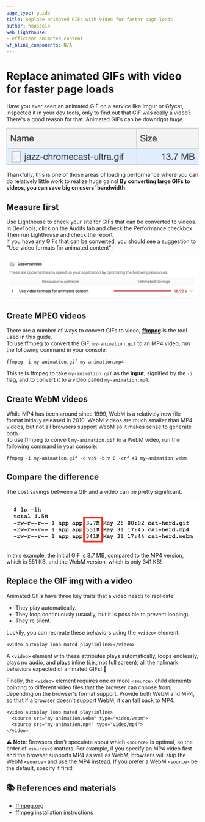 ```yaml
---
page_type: guide
title: Replace animated GIFs with video for faster page loads
author: houssein
web_lighthouse:
- efficient-animated-content
wf_blink_components: N/A
---
```


# Replace animated GIFs with video for faster page loads

Have you ever seen an animated GIF on a service like Imgur or Gfycat, inspected
it in your dev tools, only to find out that GIF was really a video? There's a
good reason for that. Animated GIFs can be downright _huge_.

![image](./animated-gif.png)

Thankfully, this is one of those areas of loading performance where you can do
relatively little work to realize huge gains! **By converting large GIFs to
videos, you can save big on users' bandwidth**.

## Measure first

Use Lighthouse to check your site for GIFs that can be converted to videos. In
DevTools, click on the Audits tab and check the Performance checkbox. Then run
Lighthouse and check the report.   
If you have any GIFs that can be converted, you should see a suggestion to "Use
video formats for animated content":

![image](./use-video-format.png)

## Create MPEG videos

There are a number of ways to convert GIFs to video,
**[ffmpeg](https://www.ffmpeg.org/)** is the tool used in this guide.   
To use ffmpeg to convert the GIF, `my-animation.gif` to an MP4 video, run the
following command in your console:  
```  
ffmpeg -i my-animation.gif my-animation.mp4  
```  
This tells ffmpeg to take `my-animation.gif` as the **input**, signified by the
`-i` flag, and to convert it to a video called `my-animation.mp4`.

## Create WebM videos

While MP4 has been around since 1999, WebM is a relatively new file format
initially released in 2010. WebM videos are much smaller than MP4 videos, but
not all browsers support WebM so it makes sense to generate both.  
To use ffmpeg to convert `my-animation.gif` to a WebM video, run the following
command in your console:  

```  
ffmpeg -i my-animation.gif -c vp9 -b:v 0 -crf 41 my-animation.webm  
```

## Compare the difference

The cost savings between a GIF and a video can be pretty significant.

![image](./cost-savings.png)

In this example, the initial GIF is 3.7 MB, compared to the MP4 version, which
is 551 KB, and the WebM version, which is only 341 KB!

## Replace the GIF img with a video

Animated GIFs have three key traits that a video needs to replicate:

+  They play automatically.
+  They loop continuously (usually, but it is possible to prevent looping).
+  They're silent.

Luckily, you can recreate these behaviors using the `<video>` element.  
```  
<video autoplay loop muted playsinline></video>  
```  
A `<video>` element with these attributes plays automatically, loops endlessly,
plays no audio, and plays inline (i.e., not full screen), all the hallmark
behaviors expected of animated GIFs! 🎉  

Finally, the `<video>` element requires one or more `<source>` child elements
pointing to different video files that the browser can choose from, depending on
the browser's format support. Provide both WebM and MP4, so that if a browser
doesn't support WebM, it can fall back to MP4.  
```  
<video autoplay loop muted playsinline>  
  <source src="my-animation.webm" type="video/webm">  
  <source src="my-animation.mp4" type="video/mp4">  
</video>  
```  
**⚠ Note**: Browsers don't speculate about which `<source>` is optimal, so the
order of `<source>`s matters. For example, if you specify an MP4 video first and
the browser supports MP4 as well as WebM, browsers will skip the WebM `<source>`
and use the MP4 instead. If you prefer a WebM `<source>` be the default, specify
it first!

## 📚 References and materials

+  [ffmpeg.org](https://www.ffmpeg.org/)
+  [ffmpeg installation instructions](https://developers.google.com/web/fundamentals/performance/optimizing-content-efficiency/replace-animated-gifs-with-video/#converting_animated_gifs_to_video)
